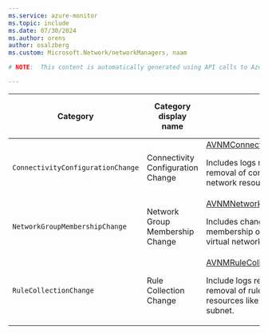 ```yaml
---
ms.service: azure-monitor
ms.topic: include
ms.date: 07/30/2024
ms.author: orens
author: osalzberg
ms.custom: Microsoft.Network/networkManagers, naam

# NOTE:  This content is automatically generated using API calls to Azure. Any edits made on these files will be overwritten in the next run of the script. 

---
```

  
  
|Category|Category display name| Log table| [Supports basic log plan](/azure/azure-monitor/logs/basic-logs-configure?tabs=portal-1#compare-the-basic-and-analytics-log-data-plans)|[Supports ingestion-time transformation](/azure/azure-monitor/essentials/data-collection-transformations)| Example queries |Costs to export|
|---|---|---|---|---|---|---|
|`ConnectivityConfigurationChange` |Connectivity Configuration Change |[AVNMConnectivityConfigurationChange](/azure/azure-monitor/reference/tables/avnmconnectivityconfigurationchange)<p>Includes logs related to application or removal of connectivity configuration, on network resources like a virtual network.|Yes|No|[Queries](/azure/azure-monitor/reference/queries/avnmconnectivityconfigurationchange)|Yes |
|`NetworkGroupMembershipChange` |Network Group Membership Change |[AVNMNetworkGroupMembershipChange](/azure/azure-monitor/reference/tables/avnmnetworkgroupmembershipchange)<p>Includes changes to network group membership of network resources like a virtual network.|Yes|No|[Queries](/azure/azure-monitor/reference/queries/avnmnetworkgroupmembershipchange)|Yes |
|`RuleCollectionChange` |Rule Collection Change |[AVNMRuleCollectionChange](/azure/azure-monitor/reference/tables/avnmrulecollectionchange)<p>Include logs related to application or removal of rule collections, on network resources like a virtual network or a subnet.|Yes|No|[Queries](/azure/azure-monitor/reference/queries/avnmrulecollectionchange)|Yes |
